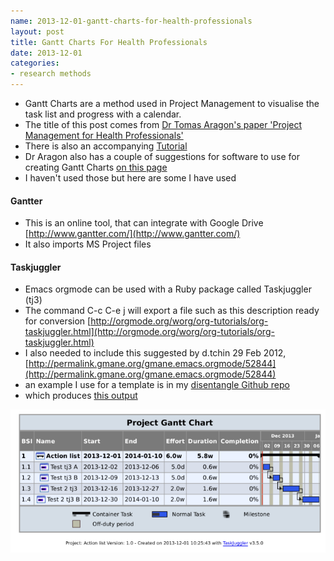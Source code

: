 ```yaml
---
name: 2013-12-01-gantt-charts-for-health-professionals
layout: post
title: Gantt Charts For Health Professionals
date: 2013-12-01
categories:
- research methods
---
```


- Gantt Charts are a method used in Project Management to visualise the task list and progress with a calendar.
- The title of this post comes from [Dr Tomas Aragon's paper 'Project Management for Health Professionals'](http://berkeley.academia.edu/TomasAragon/Teaching/31679/Project_Management_for_Health_Professionals)
- There is also an accompanying [Tutorial](http://medepi.com/2012/02/05/project-mgmt/)
- Dr Aragon also has a couple of suggestions for software to use for creating Gantt Charts [on this page](http://medepi.com/2011/11/29/software-recs/)
- I haven't used those but here are some I have used

#### Gantter

- This is an online tool, that can integrate with Google Drive [http://www.gantter.com/](http://www.gantter.com/)
- It also imports MS Project files

#### Taskjuggler

- Emacs orgmode can be used with a Ruby package called Taskjuggler (tj3)
- The command C-c C-e j will export a file such as this description ready for conversion [http://orgmode.org/worg/org-tutorials/org-taskjuggler.html](http://orgmode.org/worg/org-tutorials/org-taskjuggler.html)
- I also needed to include this suggested by d.tchin 29 Feb 2012,  [http://permalink.gmane.org/gmane.emacs.orgmode/52844](http://permalink.gmane.org/gmane.emacs.orgmode/52844)
- an example I use for a template is in my [disentangle Github repo](https://raw.github.com/ivanhanigan/disentangle/gh-pages/gantt-tj3/gantt-tj3.org)
- which produces [this output](http://ivanhanigan.github.io/disentangle/gantt-tj3/Gantt%20Chart.html)

![gantt-tj3.png](/images/gantt-tj3.png)
